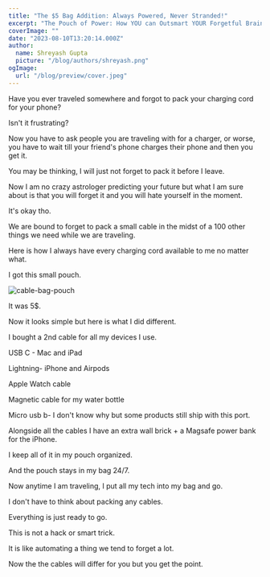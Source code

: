 ```yaml
---
title: "The $5 Bag Addition: Always Powered, Never Stranded!"
excerpt: "The Pouch of Power: How YOU can Outsmart YOUR Forgetful Brain"
coverImage: ""
date: "2023-08-10T13:20:14.000Z"
author:
  name: Shreyash Gupta
  picture: "/blog/authors/shreyash.png"
ogImage:
  url: "/blog/preview/cover.jpeg"
---
```


Have you ever traveled somewhere and forgot to pack your charging cord for your phone?

Isn't it frustrating?

Now you have to ask people you are traveling with for a charger, or worse, you have to wait till your friend's phone charges their phone and then you get it.

You may be thinking, I will just not forget to pack it before I leave.

Now I am no crazy astrologer predicting your future but what I am sure about is that you will forget it and you will hate yourself in the moment.

It's okay tho.

We are bound to forget to pack a small cable in the midst of a 100 other things we need while we are traveling.

Here is how I always have every charging cord available to me no matter what.

I got this small pouch.

![cable-bag-pouch](/images/blogs-images-optimized/cable-bag-pouch.webp)

It was 5$.

Now it looks simple but here is what I did different.

I bought a 2nd cable for all my devices I use.

USB C - Mac and iPad

Lightning- iPhone and Airpods

Apple Watch cable

Magnetic cable for my water bottle

Micro usb b- I don't know why but some products still ship with this port.

Alongside all the cables I have an extra wall brick + a Magsafe power bank for the iPhone.

I keep all of it in my pouch organized.

And the pouch stays in my bag 24/7.

Now anytime I am traveling, I put all my tech into my bag and go.

I don't have to think about packing any cables.

Everything is just ready to go.

This is not a hack or smart trick.

It is like automating a thing we tend to forget a lot.

Now the the cables will differ for you but you get the point. 